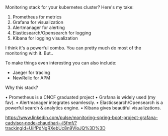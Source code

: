Monitoring stack for your kubernetes cluster? Here's my take:

1. Prometheus for metrics
2. Grafana for visualization
3. Alertmanager for alerting
4. Elasticsearch/Opensearch for logging
5. Kibana for logging visualization

I think it's a powerful combo. You can pretty much do most of the monitoring with it. But..

To make things even interesting you can also include:
- Jaeger for tracing
- NewRelic for APM

Why this stack?

• Prometheus is a CNCF graduated project
• Grafana is widely used (my fav).
• Alertmanager integrates seamlessly.
• Elasticsearch/Opensearch is a powerful search & analytics engine.
• Kibana gives beautiful visualizations.

https://www.linkedin.com/pulse/monitoring-spring-boot-project-grafana-cadvisor-node-chaudhari--i5fmf/?trackingId=UiifPdNgRXebUc8n9VIoJQ%3D%3D
